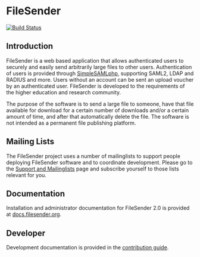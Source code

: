 # FileSender

[![Build Status](https://travis-ci.org/filesender/filesender.svg?branch=master)](https://travis-ci.org/filesender/filesender)

## Introduction

FileSender is a web based application that allows authenticated users to securely and easily send arbitrarily large files to other users.  Authentication of users is provided through [SimpleSAMLphp](http://simplesamlphp.org/docs/stable/simplesamlphp-idp#section_2), supporting SAML2, LDAP and RADIUS and more.  Users without an account can be sent an upload voucher by an authenticated user.  FileSender is developed to the requirements of the higher education and research community.

The purpose of the software is to send a large file to someone, have that file available for download for a certain number of downloads and/or a certain amount of time, and after that automatically delete the file.  The software is not intended as a permanent file publishing platform.

## Mailing Lists
The FileSender project uses a number of mailinglists to support people deploying FileSender software and to coordinate development. Please go to the [Support and Mailinglists](http://filesender.org) page and subscribe yourself to those lists relevant for you.

## Documentation
Installation and administrator documentation for FileSender 2.0 is provided at [docs.filesender.org](http://docs.filesender.org).

## Developer
Development documentation is provided in the [contribution guide](CONTRIBUTE.md).



